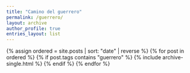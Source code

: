 ```yaml
---
title: "Camino del guerrero"
permalink: /guerrero/
layout: archive
author_profile: true
entries_layout: list
---
```


{% assign ordered = site.posts | sort: "date" | reverse %}
{% for post in ordered %}
  {% if post.tags contains "guerrero" %}
    {% include archive-single.html %}
  {% endif %}
{% endfor %}

